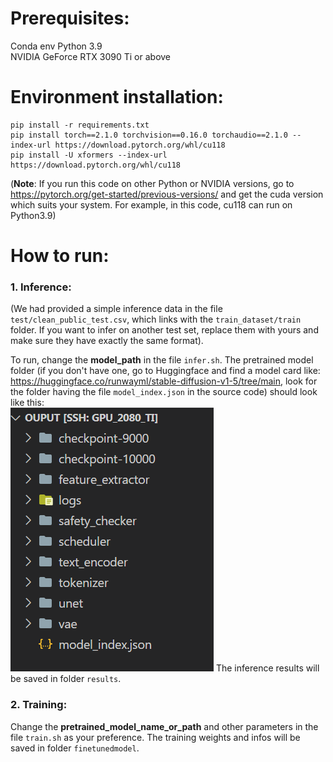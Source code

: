# Prerequisites:

Conda env Python 3.9 <br>
NVIDIA GeForce RTX 3090 Ti or above <br>

# Environment installation:

```
pip install -r requirements.txt
pip install torch==2.1.0 torchvision==0.16.0 torchaudio==2.1.0 --index-url https://download.pytorch.org/whl/cu118
pip install -U xformers --index-url https://download.pytorch.org/whl/cu118
```

(**Note**: If you run this code on other Python or NVIDIA versions, go to https://pytorch.org/get-started/previous-versions/ and get the cuda version which suits your system. For example, in this code, cu118 can run on Python3.9)

# How to run:

### 1. Inference:

(We had provided a simple inference data in the file `test/clean_public_test.csv`, which links with the `train_dataset/train` folder. If you want to infer on another test set, replace them with yours and make sure they have exactly the same format).

To run, change the **model_path** in the file `infer.sh`. The pretrained model folder (if you don't have one, go to Huggingface and find a model card like: https://huggingface.co/runwayml/stable-diffusion-v1-5/tree/main, look for the folder having the file `model_index.json` in the source code) should look like this: <br>
<img src="pretrained_model_folder.png">
The inference results will be saved in folder `results`.

### 2. Training:

Change the **pretrained_model_name_or_path** and other parameters in the file `train.sh` as your preference. The training weights and infos will be saved in folder `finetunedmodel`.
